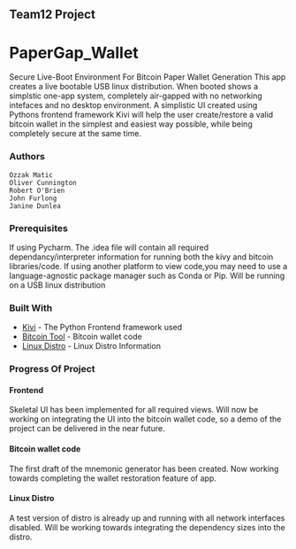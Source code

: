 ## Team12 Project
# PaperGap_Wallet

Secure Live-Boot Environment For Bitcoin Paper Wallet Generation
This app creates a live bootable USB linux distribution. When booted shows a simplstic one-app system, completely air-gapped with no networking intefaces
and no desktop environment. A simplistic UI created using Pythons frontend framework Kivi will help the user create/restore a valid bitcoin wallet in the 
simplest and easiest way possible, while being completely secure at the same time.

### Authors
```
Ozzak Matic
Oliver Cunnington
Robert O'Brien
John Furlong
Janine Dunlea
```

### Prerequisites

If using Pycharm.
The .idea file will contain all required dependancy/interpreter information for running both the kivy and bitcoin libraries/code.
If using another platform to view code,you  may need to use a language-agnostic package manager such as Conda or Pip.
Will be running on a USB linux distribution


### Built With

* [Kivi](https://kivy.org/#home) - The  Python Frontend framework used
* [Bitcoin Tool](https://github.com/primal100/pybitcointools) - Bitcoin wallet code
* [Linux Distro](http://linuxfromscratch.org/lfs/view/stable/index.html) - Linux Distro Information

### Progress Of Project
#### Frontend
Skeletal UI has been implemented for all required views. Will now be working on integrating the UI into the bitcoin wallet code, so a demo of the project can be delivered
in the near future.

#### Bitcoin wallet code
The first draft of the mnemonic generator has been created. Now working towards completing the wallet restoration feature of app.

#### Linux Distro
A test version of distro is already up and running with all network interfaces disabled. Will be working towards integrating the dependency sizes into the distro.


